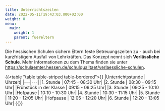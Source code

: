 ```yaml
---
title: Unterrichtszeiten
date: 2022-05-11T19:43:03.000+02:00
weight: 0
menu:
  main:
    weight: 1
    parent: fuereltern
---
```


Die hessischen Schulen sichern Eltern feste Betreuungszeiten zu - auch bei kurzfristigem Ausfall von Lehrkräften. Das Konzept nennt sich **Verlässliche Schule**. Mehr Informationen zu dem Thema finden sie unter <a href="https://schulaemter.hessen.de/schulqualitaet/verlaessliche-schulen" target="_blank">https://schulaemter.hessen.de/schulqualitaet/verlaessliche-schulen</a>.

{{<table "table table-striped table-bordered">}}
|Unterrichtsstunde | Uhrzeit|
|---|---|
|1. Stunde | 07:45 - 08:30 Uhr|
|2. Stunde | 08:30 - 09:15 Uhr|
|Frühstück in der Klasse | 09:15 - 09:25 Uhr|
|3. Stunde | 09:25 - 10:10 Uhr|
|Hofpause | 10:10 - 10:30 Uhr|
|4. Stunde | 10:30 - 11:15 Uhr|
|5. Stunde | 11:20 - 12:05 Uhr|
|Hofpause | 12:05 - 12:20 Uhr|
|6. Stunde | 12:20 - 13:05 Uhr|
{{</table>}}

